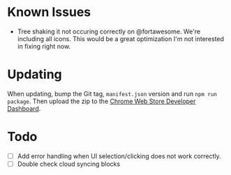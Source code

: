 # Known Issues

- Tree shaking it not occuring correctly on @fortawesome. We're including all icons. This would be a great optimization I'm not interested in fixing right now.

# Updating

When updating, bump the Git tag, `manifest.json` version and run `npm run package`. Then upload the zip to the [Chrome Web Store Developer Dashboard](https://chrome.google.com/webstore/devconsole/389ee976-6ace-4817-80ff-f860e391680a/cpcobiephkdkdgpkpfhcgbdokhcimcmi/edit).

# Todo

- [ ] Add error handling when UI selection/clicking does not work correctly.
- [ ] Double check cloud syncing blocks
